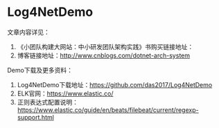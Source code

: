 # Log4NetDemo
文章内容详见：
1. 《小团队构建大网站：中小研发团队架构实践》书购买链接地址：
2. 博客链接地址：http://www.cnblogs.com/dotnet-arch-system

Demo下载及更多资料：
1. Log4NetDemo下载地址：https://github.com/das2017/Log4NetDemo
2. ELK官网：https://www.elastic.co/
3. 正则表达式配置说明：https://www.elastic.co/guide/en/beats/filebeat/current/regexp-support.html
